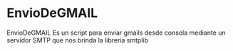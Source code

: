 # EnvioDeGMAIL
EnvioDeGMAIL Es un script para enviar gmails desde consola mediante un servidor SMTP que nos brinda la libreria smtplib
